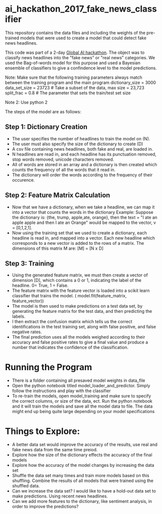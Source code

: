 # ai_hackathon_2017_fake_news_classifier
This repository contains the data files and  including the weights of the pre-trained models that were used to create a model that could detect fake news headlines.

This code was part of a 2-day [Global AI hackathon](http://ai.hackathon.com/). The object was to classify news headlines into the "fake news" or "real news" categories. We used the Bag-of-words model for this purpose and used a Bayesian ensemble of classifiers to give a confindence level to the model predictions.


Note: Make sure that the following training parameters always match between the training program and the main program
dictionary_size = 3000
data_set_size = 23723 # Take a subset of the data, max size = 23,723
split_frac = 0.8 # The parameter that sets the train/test set size

Note 2: Use python 2


The steps of the model are as follows:
## Step 1: Dictionary Creation
* The user specifies the number of headlines to train the model on (N).
* The user must also specify the size of the dictionary to create (D)
* A csv file containing news headlines, both fake and real, are loaded in.
* N headlines are read in, and each headline has its punctuation removed, stop words removed, unicode characters removed.
* All of words are stored in an array and a dictionary is then created which counts the frequency of all the words that it read in.
* The dictionary will order the words according to the frequency of their occurence.

## Step 2: Feature Matrix Calculation
* Now that we have a dictionary, when we take a headline, we can map it into a vector that counts the words in the dictionary
Example: Suppose the dictionary is: {the, trump, apple,ate, orange}, then the text = "I ate an apple apple and then I ate an Orange" would be mapped to the vector, v = [0,1,2,1].
* Now using the training set that we used to create a dictionary, each headline is read in, and mapped into a vector. Each new headline which corresponds to a new vector is added to the rows of a matrix. The dimensions of this matrix M are: [M] = [N x D]

## Step 3: Training
* Using the generated feature matrix, we must then create a vector of dimension [D], which contains a 0 or 1, indicating the label of the headline. 0= True, 1 = False.
* The feature matrix with the feature vector is loaded into a scikit learn classifier that trains the model. ( model.fit(feature_matrix, feature_vector))
* The model is then used to make predictions on a test data set, by generating the feature matrix for the test data, and then predicting the labels.
* I then extract the confusion matrix which tells us the correct identifications in the test training set, along with false positive, and false negative rates.
* The final prediction uses all the models weighed according to their accuracy and false positive rates to give a final value and produce a number that indicates the confidence of the classification.

# Running the Program
* There is a folder containing all presaved model weights in data_file
* Open the python notebook titled model_loader_and_predictor. Simply follow the instructions and play with the classifier
* To re-train the models, open model_training and make sure to specify the correct columns, or size of the data, ect. Run the python notebook and it will train the models and save all the model data to file. The data might end up being quite large depending on your model specifications

# Things to Explore:
* A better data set would improve the accuracy of the results, use real and fake news data from the same time preiod.
* Explore how the size of the dictionary effects the accuracy of the final models
* Explore how the accuracy of the model changes by increasing the data set
* Shuffle the data set many times and train more models based on this shuffling. Combine the results of all models that were trained using the shuffled data.
* Can we increase the data set? I would like to have a hold-out data set to make predictions. Using recent news headlines.
* Can we add more features to the dictionary, like sentiment analysis, in order to improve the predictions?






